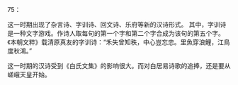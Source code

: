 75：

这一时期出现了杂言诗、字训诗、回文诗、乐府等新的汉诗形式。
其中，字训诗是一种文字游戏。作诗人取每句的第一个字和第二个字合成为该句的第五个字。《本朝文粹》载清原真友的字训诗：“禾失曾知秩，中心豈忘忠。里魚穿浪鯉，江鳥度秋鴻。”

这一时期的汉诗受到《白氏文集》的影响很大。而对白居易诗歌的追捧，还是要从嵯峨天皇开始。